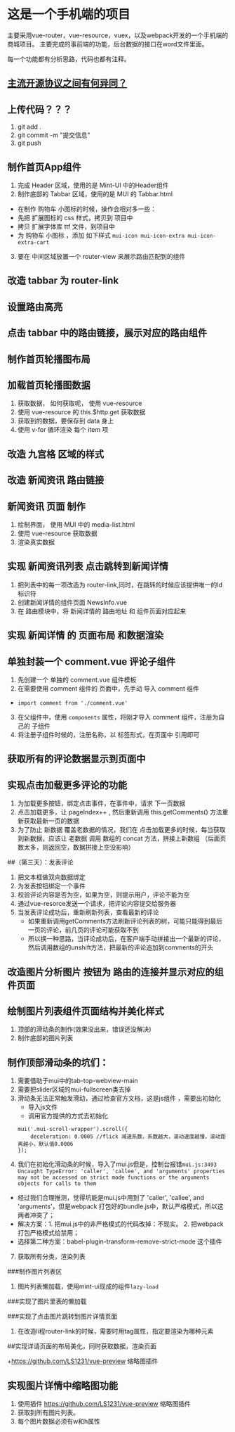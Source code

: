 # 这是一个手机端的项目

主要采用vue-router，vue-resource，vuex，以及webpack开发的一个手机端的商城项目。
主要完成的事前端的功能，后台数据的接口在word文件里面。

每一个功能都有分析思路，代码也都有注释。


## [主流开源协议之间有何异同？](https://www.zhihu.com/question/19568896)

## 上传代码？？？
1. git add .
2. git commit -m "提交信息"
3. git push

## 制作首页App组件
1. 完成 Header 区域，使用的是 Mint-UI 中的Header组件
2. 制作底部的 Tabbar 区域，使用的是 MUI 的 Tabbar.html
 + 在制作 购物车 小图标的时候，操作会相对多一些：
 + 先把 扩展图标的 css 样式，拷贝到 项目中
 + 拷贝 扩展字体库 ttf 文件，到项目中
 + 为 购物车 小图标 ，添加 如下样式 `mui-icon mui-icon-extra mui-icon-extra-cart`
3. 要在 中间区域放置一个 router-view 来展示路由匹配到的组件

## 改造 tabbar 为 router-link

## 设置路由高亮

## 点击 tabbar 中的路由链接，展示对应的路由组件

## 制作首页轮播图布局

## 加载首页轮播图数据
1. 获取数据， 如何获取呢， 使用 vue-resource
2. 使用 vue-resource 的 this.$http.get 获取数据
3. 获取到的数据，要保存到 data 身上
4. 使用 v-for 循环渲染 每个 item 项

## 改造 九宫格 区域的样式

## 改造 新闻资讯 路由链接

## 新闻资讯 页面 制作
1. 绘制界面， 使用 MUI 中的 media-list.html
2. 使用 vue-resource 获取数据
3. 渲染真实数据

## 实现 新闻资讯列表 点击跳转到新闻详情
1. 把列表中的每一项改造为 router-link,同时，在跳转的时候应该提供唯一的Id标识符
2. 创建新闻详情的组件页面  NewsInfo.vue
3. 在 路由模块中，将 新闻详情的 路由地址 和 组件页面对应起来

## 实现 新闻详情 的 页面布局 和数据渲染

## 单独封装一个 comment.vue 评论子组件
1. 先创建一个 单独的 comment.vue 组件模板
2. 在需要使用 comment 组件的 页面中，先手动 导入 comment 组件
 + `import comment from './comment.vue'`
3. 在父组件中，使用 `components` 属性，将刚才导入 comment 组件，注册为自己的 子组件
4. 将注册子组件时候的，注册名称，以 标签形式，在页面中 引用即可

## 获取所有的评论数据显示到页面中

## 实现点击加载更多评论的功能
1. 为加载更多按钮，绑定点击事件，在事件中，请求 下一页数据
2. 点击加载更多，让 pageIndex++ , 然后重新调用 this.getComments() 方法重新获取最新一页的数据
3. 为了防止 新数据 覆盖老数据的情况，我们在 点击加载更多的时候，每当获取到新数据，应该让 老数据 调用 数组的 concat 方法，拼接上新数组
    （后面页数太多，则返回空，数据拼接上空没影响）

##（第三天）：发表评论
1. 把文本框做双向数据绑定
2. 为发表按钮绑定一个事件
3. 校验评论内容是否为空，如果为空，则提示用户，评论不能为空
4. 通过vue-resorce发送一个请求，把评论内容提交给服务器
5. 当发表评论成功后，重新刷新列表，查看最新的评论
    + 如果重新调用getComments方法刷新评论列表的树，可能只能得到最后一页的评论，前几页的评论可能获取不到
    + 所以换一种思路，当评论成功后，在客户端手动拼接出一个最新的评论，然后调用数组的unshift方法，把最新的评论追加到comments的开头

## 改造图片分析图片 按钮为 路由的连接并显示对应的组件页面
 ## 绘制图片列表组件页面结构并美化样式
 1. 顶部的滑动条的制作(效果没出来，错误还没解决)
 2. 制作底部的图片列表
 
 ## 制作顶部滑动条的坑们：
 1. 需要借助于mui中的tab-top-webview-main
 2. 需要把slider区域的mui-fullscreen类去掉
 3. 滑动条无法正常触发滑动，通过检查官方文档，这是js组件 ，需要出初始化
    + 导入js文件
    + 调用官方提供的方式去初始化
    ```
    mui('.mui-scroll-wrapper').scroll({
    	deceleration: 0.0005 //flick 减速系数，系数越大，滚动速度越慢，滚动距离越小，默认值0.0006
    });
    ```
4. 我们在初始化滑动条的时候，导入了mui.js但是，控制台报错`mui.js:3493 Uncaught TypeError: 'caller', 'callee', and 'arguments' properties may not be accessed on strict mode functions or the arguments objects for calls to them`
 + 经过我们合理推测，觉得坑能是mui.js中用到了 'caller', 'callee', and 'arguments'，但是webpack
 打包好的bundle.js中，默认严格模式，所以这两者冲突了；
 + 解决方案：1. 把mui.js中的非严格模式的代码改掉：不现实。
             2. 把webpack打包严格模式给禁用；
 + 选择第二种方案：babel-plugin-transform-remove-strict-mode 这个插件
 7. 获取所有分类，渲染列表
 
  ###制作图片列表区
  1. 图片列表懒加载，使用mint-ui现成的组件`lazy-load`
  
  
  ###实现了图片里表的懒加载
  
  ###实现了点击图片跳转到图片详情页面
  1. 在改造li程router-link的时候，需要时用tag属性，指定要渲染为哪种元素
  
  ##实现详请页面的布局美化，同时获取数据，渲染页面
  
  +https://github.com/LS1231/vue-preview 缩略图插件
  
  ## 实现图片详情中缩略图功能
  1. 使用插件 https://github.com/LS1231/vue-preview 缩略图插件
  2. 获取到所有图片列表。
  3. 每个图片数据必须有w和h属性
